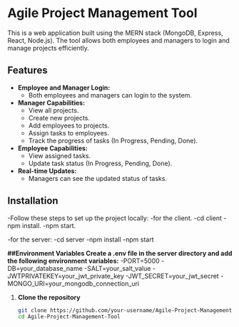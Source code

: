 # Agile Project Management Tool

This is a web application built using the MERN stack (MongoDB, Express, React, Node.js). The tool allows both employees and managers to login and manage projects efficiently.

## Features
- **Employee and Manager Login:**
  - Both employees and managers can login to the system.
- **Manager Capabilities:**
  - View all projects.
  - Create new projects.
  - Add employees to projects.
  - Assign tasks to employees.
  - Track the progress of tasks (In Progress, Pending, Done).
- **Employee Capabilities:**
  - View assigned tasks.
  - Update task status (In Progress, Pending, Done).
- **Real-time Updates:**
  - Managers can see the updated status of tasks.

## Installation
-Follow these steps to set up the project locally:
 -for the client.
  -cd client
  -npm install.
  -npm start.

 -for the server:
  -cd server
  -npm install
  -npm start

**##Environment Variables
Create a .env file in the server directory and add the following environment variables:**
-PORT=5000
-DB=your_database_name
-SALT=your_salt_value
-JWTPRIVATEKEY=your_jwt_private_key
-JWT_SECRET=your_jwt_secret
-MONGO_URI=your_mongodb_connection_uri



1. **Clone the repository**
   ```sh
   git clone https://github.com/your-username/Agile-Project-Management-Tool.git
   cd Agile-Project-Management-Tool
